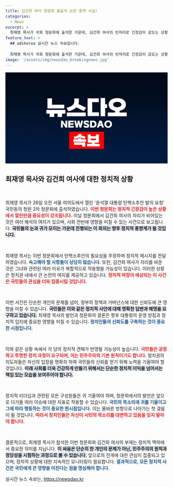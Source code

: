 ```yaml
---
title: 김건희 여사 청문회 불출석 논란 충격 사실!
categories:
  - News
excerpt: >
  최재영 목사가 국회 청문회에 출석한 가운데, 김건희 여사의 빈자리로 긴장감이 감도는 상황! 이 사건이 가지는 의미와 파장은 과연?
feature_text: >
  ## adskorea 실시간 뉴스 속보입니다.

  최재영 목사가 국회 청문회에 출석한 가운데, 김건희 여사의 빈자리로 긴장감이 감도는 상황! 이 사건이 가지는 의미와 파장은 과연?
image: '/assets/img/newsdao_breakingnews.jpg'
---
```


<p><img src="/assets/img/newsdao_breakingnews.jpg" alt="adskorea 속보" /></p>

<h2 data-ke-size="size26">최재영 목사와 김건희 여사에 대한 정치적 상황</h2>

<p data-ke-size="size16">&nbsp;</p>

<p>최재영 목사가 26일 오전 서울 여의도에서 열린 '윤석열 대통령 탄핵소추안 발의 요청' 국민동의 청원 2차 청문회에 출석하였습니다. <b><span style="color: #ee2323;">이번 청문회는 정치적 긴장감이 높은 상황에서 열린만큼 중요성이 강조됩니다.</span></b> 이날 청문회에서 김건희 여사의 자리가 비어있는 것은 여러 해석의 여지가 있으며, 사회 전반에 영향을 미칠 수 있는 사건으로 보고됩니다. <b><span style="background-color: #21538527;">국민들의 눈과 귀가 모이는 가운데 진행되는 이 회의는 향후 정치적 풍향계가 될 것입니다.</span></b> </p>

<p data-ke-size="size16">&nbsp;</p>

<p>최재영 목사는 이번 청문회에서 탄핵소추안의 필요성을 주장하며 정치적 메시지를 전달하였습니다. <b><span style="color: #1a5490;">숙고해야 할 사항들이 상당히 많습니다.</span></b> 또한, 김건희 여사가 자리를 비운 것은 그녀와 관련된 여러 이유가 복합적으로 작용했을 가능성이 있습니다. 이러한 상황은 정치권 내에서 큰 논란의 여지를 제공하고 있습니다. <b><span style="color: #ee2323;">정치적 파장이 예상되는 이 사건은 국민들의 관심을 더욱 집중시킬 것입니다.</span></b></p>

<p data-ke-size="size16">&nbsp;</p>

<p>이번 사건은 단순한 개인의 문제를 넘어, 정부의 정책과 거버넌스에 대한 신뢰도에 큰 영향을 미칠 수 있습니다. <b><span style="background-color: #21538527;">국민들은 이와 같은 정치적 사안에 대해 명확한 답변과 해명을 요구하고 있습니다.</span></b> 최재영 목사의 발언과 청문회의 결론은 향후 대통령의 운영 방침과 정치적 입지에 중요한 영향을 미칠 수 있습니다. <b><span style="color: #1a5490;">정치인들의 신뢰도를 구축하는 것이 중요한 시점입니다.</span></b></p>

<p data-ke-size="size16">&nbsp;</p>

<p>이와 같은 상황 속에서 각 당의 정치적 견해가 반영될 가능성이 높습니다. <b><span style="color: #ee2323;">국민들은 공정하고 투명한 정치 과정이 요구되며, 이는 민주주의의 기본 원칙이기도 합니다.</span></b> 정치권의 지도자들은 자신의 입장을 명확히 하여 국민들의 신뢰를 얻기 위해 노력을 기울여야 할 것입니다. <b><span style="background-color: #21538527;">미래 사회를 더욱 건강하게 만들기 위해서는 단순한 정치적 이익을 넘어서는 책임 있는 모습을 보여주어야 합니다.</span></b></p>

<p data-ke-size="size16">&nbsp;</p>

<p>정치적 리더십과 관련된 모든 구성원들은 귀 기울여야 하며, 청문회에서의 발언은 앞으로 다가올 여러 이슈에 대한 지표로 작용할 수 있습니다. <b><span style="color: #1a5490;">국민의 목소리에 귀를 기울이고 그에 따라 행동하는 것이 중요한 현시점입니다.</span></b> 이는 올바른 방향으로 나아가는 첫 걸음이 될 것입니다. <b><span style="color: #ee2323;">따라서 정치인들은 자신이 시민의 목소리를 대변하고 있음을 잊지 말아야 합니다.</span></b></p>

<p data-ke-size="size16">&nbsp;</p>

<p>결론적으로, 최재영 목사가 참석한 이번 청문회와 김건희 여사의 부재는 정치적 맥락에서 중요한 의미를 지닙니다. <b><span style="background-color: #21538527;">이 싸움은 단순히 한 개인의 문제가 아닌, 민주주의의 원칙과 정당성을 시험하는 과정으로 볼 수 있습니다.</span></b> 앞으로의 전개에 대한 관심이 집중되고 있으며, 정치적 상황에 대한 지속적인 모니터링이 필요합니다. <b><span style="color: #1a5490;">결과적으로, 모든 정치적 사건은 국민에게 큰 영향을 미친다는 점을 명심해야 합니다.</span></b></p>
실시간 뉴스 속보는, <a href="https://newsdao.kr" rel="dofollow">https://newsdao.kr</a>


